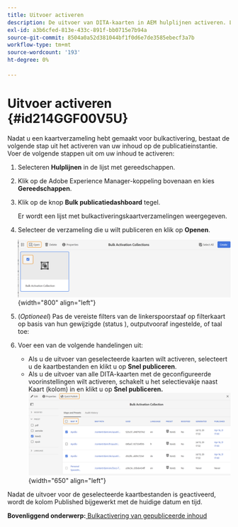 ```yaml
---
title: Uitvoer activeren
description: De uitvoer van DITA-kaarten in AEM hulplijnen activeren. Leer hoe u uw inhoud activeert op het publicatieexemplaar.
exl-id: a3b6cfed-813e-433c-891f-bb0715e7b94a
source-git-commit: 8504a0a52d381044bf1f0d6e7de3585ebecf3a7b
workflow-type: tm+mt
source-wordcount: '193'
ht-degree: 0%

---
```


# Uitvoer activeren {#id214GGF00V5U}

Nadat u een kaartverzameling hebt gemaakt voor bulkactivering, bestaat de volgende stap uit het activeren van uw inhoud op de publicatieinstantie. Voer de volgende stappen uit om uw inhoud te activeren:

1. Selecteren **Hulplijnen** in de lijst met gereedschappen.

1. Klik op de Adobe Experience Manager-koppeling bovenaan en kies **Gereedschappen**.

1. Klik op de knop **Bulk publicatiedashboard** tegel.

   Er wordt een lijst met bulkactiveringskaartverzamelingen weergegeven.

1. Selecteer de verzameling die u wilt publiceren en klik op **Openen**.

   ![](images/bulk-activation-collection-open.png){width="800" align="left"}

1. \(*Optioneel*\) Pas de vereiste filters van de linkerspoorstaaf op filterkaart op basis van hun gewijzigde \(status \), outputvooraf ingestelde, of taal toe:
1. Voer een van de volgende handelingen uit:

   - Als u de uitvoer van geselecteerde kaarten wilt activeren, selecteert u de kaartbestanden en klikt u op **Snel publiceren**.
   - Als u de uitvoer van alle DITA-kaarten met de geconfigureerde voorinstellingen wilt activeren, schakelt u het selectievakje naast Kaart \(kolom\) in en klikt u op **Snel publiceren.**
     ![](images/bulk-activation-collection-quick-publish.png){width="650" align="left"}


Nadat de uitvoer voor de geselecteerde kaartbestanden is geactiveerd, wordt de kolom Published bijgewerkt met de huidige datum en tijd.

**Bovenliggend onderwerp:**[ Bulkactivering van gepubliceerde inhoud](conf-bulk-activation.md)
